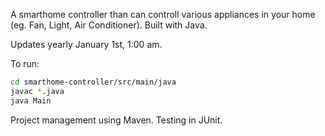 A smarthome controller than can controll various appliances in your home (eg. Fan, Light, Air Conditioner). Built with Java.

Updates yearly January 1st, 1:00 am.

To run:
```bash
cd smarthome-controller/src/main/java
javac *.java
java Main
```

Project management using Maven.
Testing in JUnit.
